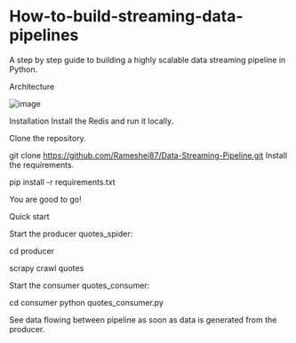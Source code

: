 # How-to-build-streaming-data-pipelines


A step by step guide to building a highly scalable data streaming pipeline in Python.

Architecture


![image](https://user-images.githubusercontent.com/110036451/184506749-8fb2e303-815e-45cb-a0d5-47acc1c107ce.png)


Installation
Install the Redis and run it locally.

Clone the repository.

git clone https://github.com/Rameshei87/Data-Streaming-Pipeline.git
Install the requirements.

pip install -r requirements.txt

You are good to go!

Quick start

Start the producer quotes_spider:

cd producer

scrapy crawl quotes

Start the consumer quotes_consumer:

cd consumer
python quotes_consumer.py

See data flowing between pipeline as soon as data is generated from the producer.
